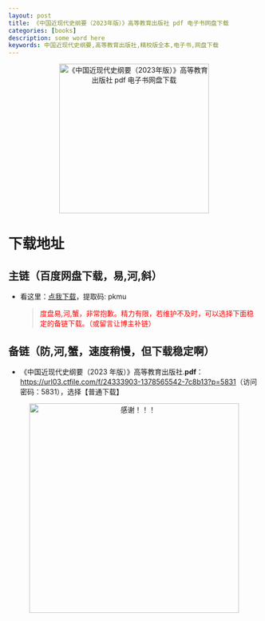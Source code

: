```yaml
---
layout: post
title: 《中国近现代史纲要（2023年版）》高等教育出版社 pdf 电子书网盘下载
categories: [books]
description: some word here
keywords: 中国近现代史纲要,高等教育出版社,精校版全本,电子书,网盘下载
---
```


<div align="center"><img src="https://qweree.cn/wp-content/uploads/2024/10/zgjxdsgy.jpg" alt="《中国近现代史纲要（2023年版）》高等教育出版社 pdf 电子书网盘下载" width="300px" height="auto"></div>

# 下载地址

## 主链（百度网盘下载，易,河,斜）

- 看这里：[点我下载](https://pan.baidu.com/s/1iMXUbSbtZQZjDcqDmnWUyw?pwd=pkmu)，提取码: pkmu

  > <p style="color:red" >度盘易,河,蟹，非常抱歉。精力有限，若维护不及时，可以选择下面稳定的备链下载。（或留言让博主补链）</p>

## 备链（防,河,蟹，速度稍慢，但下载稳定啊）

- 《中国近现代史纲要（2023 年版）》高等教育出版社.**pdf**：<https://url03.ctfile.com/f/24333903-1378565542-7c8b13?p=5831>（访问密码：5831），选择【普通下载】

<div align="center"><img src="https://pic.imgdb.cn/item/661246bf68eb935713c7f81c.gif" alt="感谢！！！" width="420px" height="auto"/></div>
